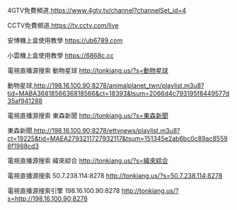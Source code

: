 4GTV免費頻道,https://www.4gtv.tv/channel?channelSet_id=4

CCTV免費頻道,https://tv.cctv.com/live

安博機上盒使用教學 https://ub6789.com

小雲機上盒使用教學 https://6868c.cc

電視直播源搜索
動物星球 http://tonkiang.us/?s=動物星球

動物星球,http://198.16.100.90:8278/animalplanet_twn/playlist.m3u8?tid=MABA3681856636818566&ct=18393&tsum=2066d4c793195f8449577d35af941288

電視直播源搜索 
東森新聞 http://tonkiang.us/?s=東森新聞

東森新聞,http://198.16.100.90:8278/ettvnews/playlist.m3u8?ct=19225&tid=MAEA2793211727932117&tsum=151345e2ab6bc0c89ac85598f1988cd3

電視直播源搜索
緯來綜合 http://tonkiang.us/?s=緯來綜合

電視直播源搜索
50.7.238.114:8278
http://tonkiang.us/?s=50.7.238.114:8278

電視直播源搜索引擎
198.16.100.90:8278
http://tonkiang.us/?s=http://198.16.100.90:8278










